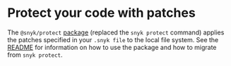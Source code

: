 # Protect your code with patches

The `@snyk/protect` [package](https://github.com/snyk/snyk/tree/master/packages/snyk-protect) (replaced the `snyk protect` command) applies the patches specified in your `.snyk file` to the local file system. See the [README](https://github.com/snyk/snyk/tree/master/packages/snyk-protect) for information on how to use the package and how to migrate from `snyk protect`.
